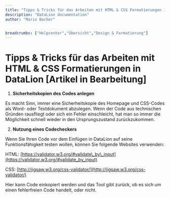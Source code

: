 ```yaml
---
title: "Tipps & Tricks für das Arbeiten mit HTML & CSS Formatierungen in DataLion [Artikel in Bearbeitung]"
description: "DataLion documentation"
author: "Mario Bacher"


breadcrumbs: ["Helpcenter","Übersicht","Design & Formatierung"]
---
```


# Tipps & Tricks für das Arbeiten mit HTML & CSS Formatierungen in DataLion [Artikel in Bearbeitung]

1.  **Sicherheitskopien des Codes anlegen**
    

Es macht Sinn, immer eine Sicherheitskopie des Homepage und CSS-Codes als Word- oder Textdokument abzulegen. Wenn der Code aus technischen Gründen rausfliegt oder sich ein Fehler einschleicht, hat man so immer die Möglichkeit schnell wieder in den Ursprungszustand zurückzukommen. 

2.  **Nutzung eines Codecheckers**
    

Wenn Sie Ihren Code vor dem Einfügen in DataLion auf seine Funktionsfähigkeit testen wollen, können Sie folgende Websites verwenden:

HTML: [https://validator.w3.org/#validate\_by\_input](https://validator.w3.org/#validate_by_input)

CSS: [http://jigsaw.w3.org/css-validator/](http://jigsaw.w3.org/css-validator/)

Hier kann Code einkopiert werden und das Tool gibt zurück, ob es sich um einen fehlerfreien Code handelt, oder nicht.
